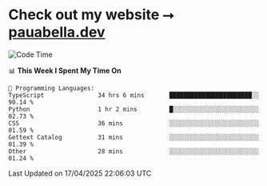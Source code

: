 # Check out my website ⭢ [pauabella.dev](https://pauabella.dev)

<!--START_SECTION:waka-->
![Code Time](http://img.shields.io/badge/Code%20Time-4%2C347%20hrs%2011%20mins-blue)

📊 **This Week I Spent My Time On** 

```text
💬 Programming Languages: 
TypeScript               34 hrs 6 mins       ███████████████████████░░   90.14 % 
Python                   1 hr 2 mins         █░░░░░░░░░░░░░░░░░░░░░░░░   02.73 % 
CSS                      36 mins             ░░░░░░░░░░░░░░░░░░░░░░░░░   01.59 % 
Gettext Catalog          31 mins             ░░░░░░░░░░░░░░░░░░░░░░░░░   01.39 % 
Other                    28 mins             ░░░░░░░░░░░░░░░░░░░░░░░░░   01.24 % 
```


 Last Updated on 17/04/2025 22:06:03 UTC
<!--END_SECTION:waka-->
